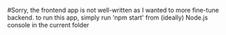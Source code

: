 #Sorry, the frontend app is not well-written as I wanted to more fine-tune backend. to run this app, simply run 'npm start' from (ideally) Node.js console in the current folder
